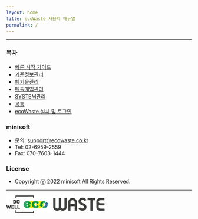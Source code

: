 ```yaml
---
layout: home
title: ecoWaste 사용자 매뉴얼
permalink: /
---
```


***

### 목차

- [빠른 시작 가이드][1]
- [기준정보관리][2]
- [폐기물관리][3]
- [매출매입관리][4]
- [SYSTEM관리][5]
- [공통][6]
- [ecoWaste 설치 및 로그인][7]

### minisoft

- 문의: support@ecowaste.co.kr
- Tel: 02-6959-2559
- Fax: 070-7603-1444

### License

- Copyright ⓒ 2022 minisoft All Rights Reserved.

***

![](/images/ecoLogo.png)

<!-- real link -->
[1]: https://manual-ecowaste.github.io/quickstart/
[2]: https://manual-ecowaste.github.io/bas_management/
[3]: https://manual-ecowaste.github.io/wdm_management/
[4]: https://manual-ecowaste.github.io/bill_management/
[5]: https://manual-ecowaste.github.io/sys_management/
[6]: https://manual-ecowaste.github.io/common/
[7]: https://manual-ecowaste.github.io/begin/

